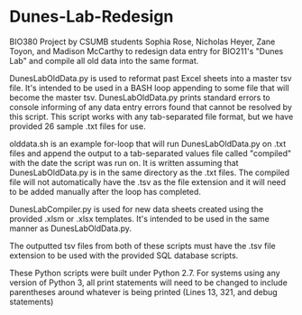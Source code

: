 # Dunes-Lab-Redesign
BIO380 Project by CSUMB students Sophia Rose, Nicholas Heyer, Zane Toyon, and Madison McCarthy to redesign data entry for BIO211's "Dunes Lab" and compile all old data into the same format.

DunesLabOldData.py is used to reformat past Excel sheets into a master tsv file. It's intended to be used in a BASH loop
appending to some file that will become the master tsv. DunesLabOldData.py prints standard errors to console informing
of any data entry errors found that cannot be resolved by this script. This script works with any tab-separated file
format, but we have provided 26 sample .txt files for use.

olddata.sh is an example for-loop that will run DunesLabOldData.py on .txt files and append the output to a
tab-separated values file called "compiled" with the date the script was run on. It is written assuming that
DunesLabOldData.py is in the same directory as the .txt files. The compiled file will not automatically have the .tsv
as the file extension and it will need to be added manually after the loop has completed.

DunesLabCompiler.py is used for new data sheets created using the provided .xlsm or .xlsx templates. It's intended to
be used in the same manner as DunesLabOldData.py.

The outputted tsv files from both of these scripts must have the .tsv file extension to be used with the provided
SQL database scripts.

These Python scripts were built under Python 2.7. For systems using any version of Python 3, all print statements
will need to be changed to include parentheses around whatever is being printed (Lines 13, 321, and debug statements)
